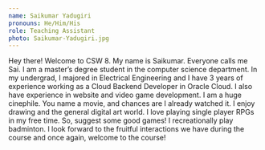 ```yaml
---
name: Saikumar Yadugiri
pronouns: He/Him/His
role: Teaching Assistant
photo: Saikumar-Yadugiri.jpg
---
```


Hey there! Welcome to CSW 8.
My name is Saikumar. Everyone calls me Sai. I am a master’s degree student in the computer science department. In my undergrad, I majored in Electrical Engineering and I have 3 years of experience working as a Cloud Backend Developer in Oracle Cloud. I also have experience in website and video game development. I am a huge cinephile. You name a movie, and chances are I already watched it. I enjoy drawing and the general digital art world. I love playing single player RPGs in my free time. So, suggest some good games! I recreationally play badminton. I look forward to the fruitful interactions we have during the course and once again, welcome to the course!
